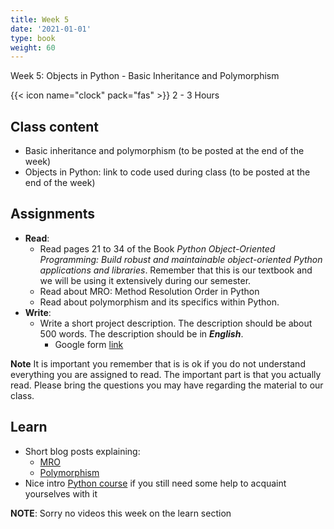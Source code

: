 ```yaml
---
title: Week 5
date: '2021-01-01'
type: book
weight: 60
---
```


Week 5: Objects in Python - Basic Inheritance and Polymorphism

<!--more-->

{{< icon name="clock" pack="fas" >}} 2 - 3 Hours

## Class content

- Basic inheritance and polymorphism (to be posted at the end of the week)
- Objects in Python: link to code used during class (to be posted at the end of the week)

## Assignments

- **Read**:
    - Read pages 21 to 34 of the Book *Python Object-Oriented Programming: Build robust and maintainable object-oriented Python applications and libraries*. Remember that this is our textbook and we will be using it extensively during our semester.
    - Read about MRO: Method Resolution Order in Python
    - Read about polymorphism and its specifics within Python. 
- **Write**:
    - Write a short project description. The description should be about 500 words. The description should be in ***English***. 
        - Google form [link](https://docs.google.com/forms/d/e/1FAIpQLSfypQ-5TnQ0VEVAnXY6vrJ-fmsOjsQnIRUImDzA69MwonEAZw/viewform?usp=sf_link)

**Note**
It is important you remember that is is ok if you do not understand everything you are assigned to read. The important part is that you actually read. Please bring the questions you may have regarding the material to our class.

## Learn

- Short blog posts explaining:
    - [MRO](https://www.geeksforgeeks.org/method-resolution-order-in-python-inheritance/)
    - [Polymorphism](https://www.geeksforgeeks.org/polymorphism-in-python/) 
- Nice intro [Python course](https://www.codecademy.com/learn/learn-python-3) if you still need some help to acquaint yourselves with it 

**NOTE**: Sorry no videos this week on the learn section